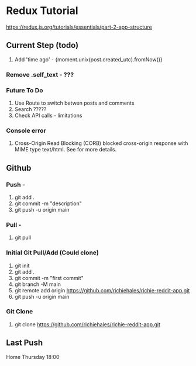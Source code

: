 # Redux Tutorial
https://redux.js.org/tutorials/essentials/part-2-app-structure

## Current Step (todo)
1. Add 'time ago' - {moment.unix(post.created_utc).fromNow()}

### Remove .self_text - ???

### Future To Do
1. Use Route to switch betwen posts and comments
2. Search ?????
3. Check API calls - limitations

### Console error
1. Cross-Origin Read Blocking (CORB) blocked cross-origin response <URL> with MIME type text/html. See <URL> for more details.

## Github
### Push - 
1. git add .
2. git commit -m "description"
3. git push -u origin main

### Pull -
1. git pull

### Initial Git Pull/Add (Could clone)
1. git init
2. git add .
3. git commit -m "first commit"
4. git branch -M main
5. git remote add origin https://github.com/richiehales/richie-reddit-app.git
6. git push -u origin main

### Git Clone
1. git clone https://github.com/richiehales/richie-reddit-app.git

## Last Push
Home Thursday 18:00


